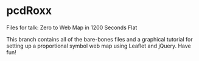 pcdRoxx
=======

Files for talk: Zero to Web Map in 1200 Seconds Flat

This branch contains all of the bare-bones files and a graphical tutorial for setting up a proportional symbol web map using Leaflet and jQuery. Have fun!
